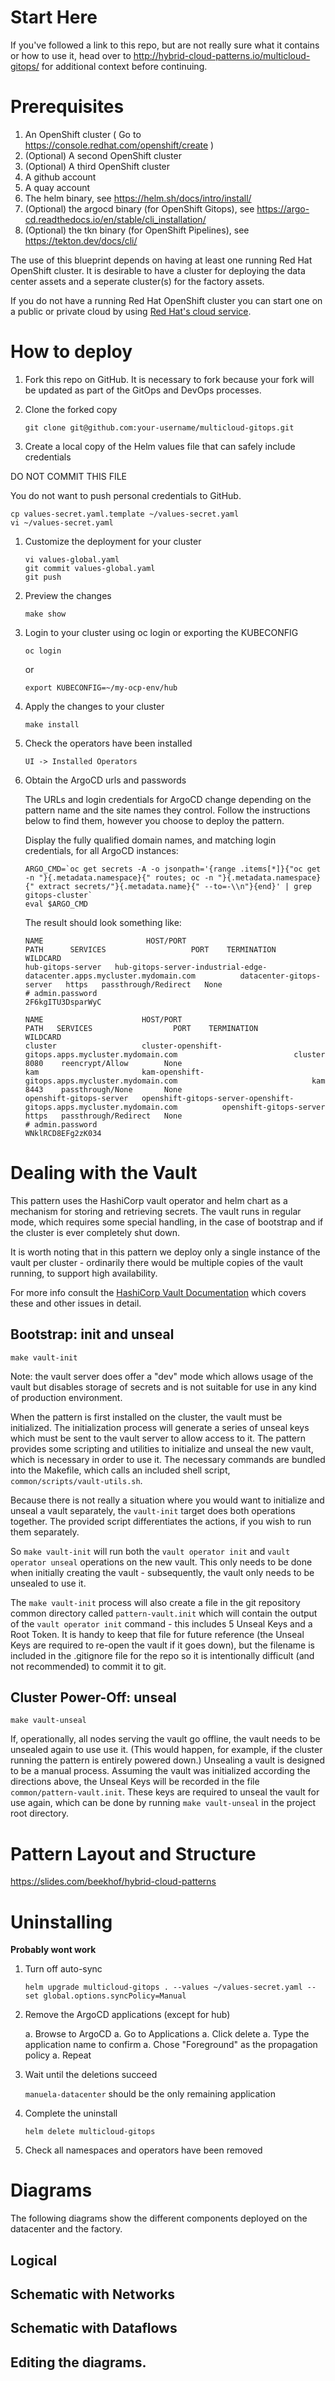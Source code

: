 # Start Here

If you've followed a link to this repo, but are not really sure what it contains
or how to use it, head over to http://hybrid-cloud-patterns.io/multicloud-gitops/
for additional context before continuing.

# Prerequisites

1. An OpenShift cluster ( Go to https://console.redhat.com/openshift/create )
1. (Optional) A second OpenShift cluster
1. (Optional) A third OpenShift cluster
1. A github account
1. A quay account
1. The helm binary, see https://helm.sh/docs/intro/install/
1. (Optional) the argocd binary (for OpenShift Gitops), see https://argo-cd.readthedocs.io/en/stable/cli_installation/
1. (Optional) the tkn binary (for OpenShift Pipelines), see https://tekton.dev/docs/cli/

The use of this blueprint depends on having at least one running Red Hat
OpenShift cluster. It is desirable to have a cluster for deploying the data
center assets and a seperate cluster(s) for the factory assets.

If you do not have a running Red Hat OpenShift cluster you can start one on a
public or private cloud by using [Red Hat's cloud
service](https://console.redhat.com/openshift/create).

# How to deploy

1. Fork this repo on GitHub. It is necessary to fork because your fork will be updated as part of the GitOps and DevOps processes.

1. Clone the forked copy

   ```
   git clone git@github.com:your-username/multicloud-gitops.git
   ```

1. Create a local copy of the Helm values file that can safely include credentials

  DO NOT COMMIT THIS FILE

  You do not want to push personal credentials to GitHub.
   ```
   cp values-secret.yaml.template ~/values-secret.yaml
   vi ~/values-secret.yaml
   ```

1. Customize the deployment for your cluster

   ```
   vi values-global.yaml
   git commit values-global.yaml
   git push
   ```

1. Preview the changes
   ```
   make show
   ```

1. Login to your cluster using oc login or exporting the KUBECONFIG

   ```
   oc login
   ```

   or

   ```
   export KUBECONFIG=~/my-ocp-env/hub
   ```

1. Apply the changes to your cluster

   ```
   make install
   ```

1. Check the operators have been installed

   ```
   UI -> Installed Operators
   ```

1. Obtain the ArgoCD urls and passwords

   The URLs and login credentials for ArgoCD change depending on the pattern
   name and the site names they control.  Follow the instructions below to find
   them, however you choose to deploy the pattern.

   Display the fully qualified domain names, and matching login credentials, for
   all ArgoCD instances:

   ```
   ARGO_CMD=`oc get secrets -A -o jsonpath='{range .items[*]}{"oc get -n "}{.metadata.namespace}{" routes; oc -n "}{.metadata.namespace}{" extract secrets/"}{.metadata.name}{" --to=-\\n"}{end}' | grep gitops-cluster`
   eval $ARGO_CMD
   ```

   The result should look something like:

   ```
   NAME                       HOST/PORT                                                                                         PATH      SERVICES                   PORT    TERMINATION            WILDCARD
   hub-gitops-server   hub-gitops-server-industrial-edge-datacenter.apps.mycluster.mydomain.com          datacenter-gitops-server   https   passthrough/Redirect   None
   # admin.password
   2F6kgITU3DsparWyC

   NAME                      HOST/PORT                                                                              PATH   SERVICES                  PORT    TERMINATION            WILDCARD
   cluster                   cluster-openshift-gitops.apps.mycluster.mydomain.com                          cluster                   8080    reencrypt/Allow        None
   kam                       kam-openshift-gitops.apps.mycluster.mydomain.com                              kam                       8443    passthrough/None       None
   openshift-gitops-server   openshift-gitops-server-openshift-gitops.apps.mycluster.mydomain.com          openshift-gitops-server   https   passthrough/Redirect   None
   # admin.password
   WNklRCD8EFg2zK034
   ```
# Dealing with the Vault

This pattern uses the HashiCorp vault operator and helm chart as a mechanism for storing and retrieving secrets.  The
vault runs in regular mode, which requires some special handling, in the case of bootstrap and if the cluster is ever
completely shut down.

It is worth noting that in this pattern we deploy only a single instance of the vault per cluster - ordinarily there
would be multiple copies of the vault running, to support high availability.

For more info consult the [HashiCorp Vault Documentation](https://learn.hashicorp.com/tutorials/vault/kubernetes-raft-deployment-guide?in=vault/kubernetes#initialize-and-unseal-vault) which covers these and other issues in detail.

## Bootstrap: init and unseal
```
make vault-init
```

Note: the vault server does offer a "dev" mode which allows usage of the vault but disables storage of secrets and is
not suitable for use in any kind of production environment.

When the pattern is first installed on the cluster, the vault must be initialized.  The initialization process will
generate a series of unseal keys which must be sent to the vault server to allow access to it. The pattern provides some scripting and utilities to initialize and unseal the new vault, which is necessary in order to use it.  The necessary
commands are bundled into the Makefile, which calls an included shell script, `common/scripts/vault-utils.sh`.

Because there is not really a situation where you would want to initialize and unseal a vault separately, the
`vault-init` target does both operations together.  The provided script differentiates the actions, if you wish to run
them separately.

So `make vault-init` will run both the `vault operator init` and `vault operator unseal` operations on the new vault.
This only needs to be done when initially creating the vault - subsequently, the vault only needs to be unsealed to use it.

The `make vault-init` process will also create a file in the git repository common directory called `pattern-vault.init`
which will contain the output of the `vault operator init` command - this includes 5 Unseal Keys and a Root Token. It is
handy to keep that file for future reference (the Unseal Keys are required to re-open the vault if it goes down), but
the filename is included in the .gitignore file for the repo so it is intentionally difficult (and not recommended) to
commit it to git.

## Cluster Power-Off: unseal

```
make vault-unseal
```

If, operationally, all nodes serving the vault go offline, the vault needs to be unsealed again to use use it.  (This
would happen, for example, if the cluster running the pattern is entirely powered down.)  Unsealing a vault is designed
to be a manual process.  Assuming the vault was initialized according the directions above, the Unseal Keys
will be recorded in the file `common/pattern-vault.init`.  These keys are required to unseal the vault for use again,
which can be done by running `make vault-unseal` in the project root directory.

# Pattern Layout and Structure

https://slides.com/beekhof/hybrid-cloud-patterns

# Uninstalling

**Probably wont work**

1. Turn off auto-sync

   `helm upgrade multicloud-gitops . --values ~/values-secret.yaml --set global.options.syncPolicy=Manual`

1. Remove the ArgoCD applications (except for hub)

   a. Browse to ArgoCD
   a. Go to Applications
   a. Click delete
   a. Type the application name to confirm
   a. Chose "Foreground" as the propagation policy
   a. Repeat

1. Wait until the deletions succeed

   `manuela-datacenter` should be the only remaining application

1. Complete the uninstall

   `helm delete multicloud-gitops`

1. Check all namespaces and operators have been removed

# Diagrams

The following diagrams show the different components deployed on the datacenter and the factory.

## Logical

## Schematic with Networks

## Schematic with Dataflows

## Editing the diagrams.
